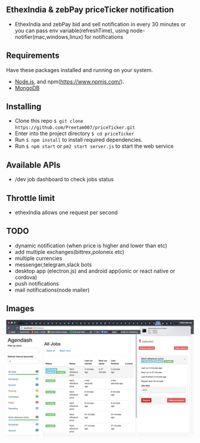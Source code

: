 ## EthexIndia & zebPay priceTicker notification

- EthexIndia and zebPay bid and sell notification in every 30 minutes or you can pass env variable(refreshTime), using node-notifier(mac,windows,linux) for notifications

## Requirements

Have these packages installed and running on your system.

- [Node.js](https://nodejs.org/download/), and npm(https://www.npmjs.com/).
- [MongoDB](https://www.mongodb.org/downloads)

## Installing

* Clone this repo `$ git clone https://github.com/Preetam007/priceTicker.git`
* Enter into the project directory `$ cd priceTicker`
* Run `$ npm install` to install required dependencies.
* Run `$ npm start` or `pm2 start server.js` to start the web service

## Available APIs
- /dev job dashboard to check jobs status

## Throttle limit
- ethexIndia allows one request per second

## TODO
- dynamic notification (when price is higher and lower than etc)
- add multiple exchanges(bittrex,poloneix etc)
- multiple currencies
- messenger,telegram,slack bots 
- desktop app (electron.js) and android app(ionic or react native or cordova)
- push notifications
- mail notifications(node mailer)

## Images
  ![Alt text](/public/images/priceTicker.png?raw=true "notifications screenshot")
